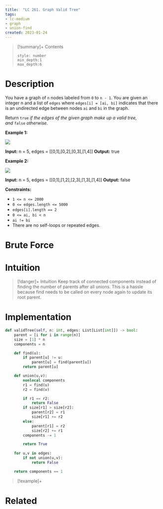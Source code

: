 ```yaml
---
title:  "LC 261. Graph Valid Tree"
tags:
- lc-medium
- graph
- union-find
created: 2023-01-24
---
```


>[!summary]+ Contents
>```toc
>style: number
>min_depth:1
>max_depth:6
>```

# Description
You have a graph of `n` nodes labeled from `0` to `n - 1`. You are given an integer n and a list of `edges` where `edges[i] = [ai, bi]` indicates that there is an undirected edge between nodes `ai` and `bi` in the graph.

Return `true` _if the edges of the given graph make up a valid tree, and_ `false` _otherwise_.

**Example 1:**

![](https://assets.leetcode.com/uploads/2021/03/12/tree1-graph.jpg)

**Input:** n = 5, edges = [[0,1],[0,2],[0,3],[1,4]]
**Output:** true

**Example 2:**

![](https://assets.leetcode.com/uploads/2021/03/12/tree2-graph.jpg)

**Input:** n = 5, edges = [[0,1],[1,2],[2,3],[1,3],[1,4]]
**Output:** false

**Constraints:**

-   `1 <= n <= 2000`
-   `0 <= edges.length <= 5000`
-   `edges[i].length == 2`
-   `0 <= ai, bi < n`
-   `ai != bi`
-   There are no self-loops or repeated edges.
# Brute Force
# Intuition

>[!danger]+ Intuition
>Keep track of connected components instead of finding the number of parents after all unions. This is a hassle because find needs to be called on every node again to update its root parent.

# Implementation
```python
def validTree(self, n: int, edges: List[List[int]]) -> bool:
	parent = [i for i in range(n)]
	size = [1] * n
	components = n

	def find(u):
		if parent[u] != u:
			parent[u] = find(parent[u])
		return parent[u]

	def union(u,v):
		nonlocal components
		r1 = find(u)
		r2 = find(v)

		if r1 == r2:
			return False
		if size[r1] > size[r2]:
			parent[r2] = r1
			size[r1] += r2
		else:
			parent[r1] = r2
			size[r2] += r1
		components -= 1

		return True
	
	for u,v in edges:
		if not union(u,v):
			return False

	return components == 1
```

>[!example]+ 


# Related
